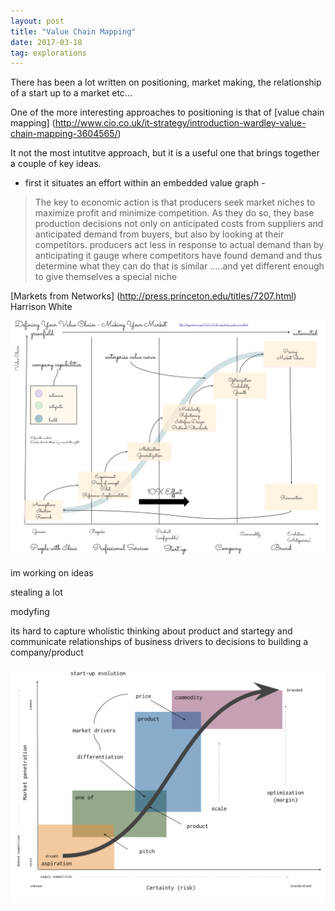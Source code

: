 ```yaml
---
layout: post
title: "Value Chain Mapping"
date: 2017-03-18
tag: explorations
---
```


There has been a lot written on positioning, market making, the relationship of a start up to a market etc...

One of the more interesting approaches to positioning is that of [value chain mapping] (http://www.cio.co.uk/it-strategy/introduction-wardley-value-chain-mapping-3604565/)

It not the most intutitve approach, but it is a useful one that brings together a couple of key ideas.

- first it situates an effort within an embedded value graph -

>The key to economic action is that producers seek market niches to maximize profit and minimize competition.  As they do so, they base production decisions not only on anticipated costs from suppliers and anticipated demand from buyers, but also by looking at their competitors.  producers act less in response to actual demand than by anticipating it  gauge where competitors have found demand and thus determine what they can do that is similar …..and yet  different enough to give themselves a special niche

[Markets from Networks] (http://press.princeton.edu/titles/7207.html)
Harrison White

<img src="/explorations/Value_Chain_Mapping.svg" />

im working on ideas

stealing a lot

modyfing

its hard to capture wholistic thinking about product and startegy
and communicate relationships of business drivers to decisions to building a company/product

<img src="/explorations/start-up_evolution.svg" />
